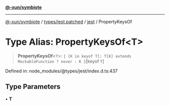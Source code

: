 [**@-xun/symbiote**](../../../../../README.md)

***

[@-xun/symbiote](../../../../../README.md) / [types/jest.patched](../../../README.md) / [jest](../README.md) / PropertyKeysOf

# Type Alias: PropertyKeysOf\<T\>

> **PropertyKeysOf**\<`T`\>: `{ [K in keyof T]: T[K] extends MockableFunction ? never : K }`\[keyof `T`\]

Defined in: node\_modules/@types/jest/index.d.ts:437

## Type Parameters

• **T**

